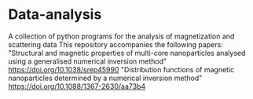 # Data-analysis
A collection of python programs for the analysis of magnetization and scattering data
This repository accompanies the following papers:
"Structural and magnetic properties of multi-core nanoparticles analysed using a generalised numerical inversion method" https://doi.org/10.1038/srep45990
"Distribution functions of magnetic nanoparticles determined by a numerical inversion method" https://doi.org/10.1088/1367-2630/aa73b4

